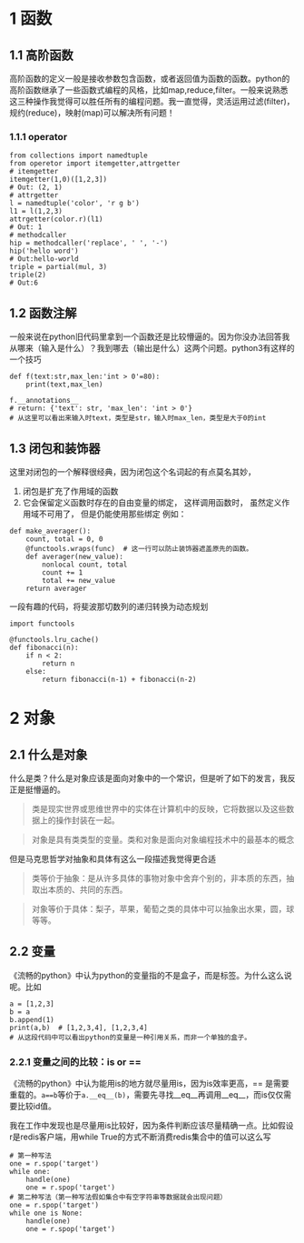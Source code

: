 # 1 函数
## 1.1 高阶函数
高阶函数的定义一般是接收参数包含函数，或者返回值为函数的函数。python的高阶函数继承了一些函数式编程的风格，比如map,reduce,filter。一般来说熟悉这三种操作我觉得可以胜任所有的编程问题。我一直觉得，灵活运用过滤(filter)，规约(reduce)，映射(map)可以解决所有问题！
### 1.1.1 operator
```
from collections import namedtuple
from operetor import itemgetter,attrgetter
# itemgetter
itemgetter(1,0)([1,2,3])
# Out: (2, 1)
# attrgetter
l = namedtuple('color', 'r g b')
l1 = l(1,2,3)
attrgetter(color.r)(l1)
# Out: 1
# methodcaller
hip = methodcaller('replace', ' ', '-')
hip('hello word')
# Out:hello-world
triple = partial(mul, 3)
triple(2)
# Out:6
```
## 1.2 函数注解
一般来说在python旧代码里拿到一个函数还是比较懵逼的。因为你没办法回答我从哪来（输入是什么）？我到哪去（输出是什么）这两个问题。python3有这样的一个技巧
```
def f(text:str,max_len:'int > 0'=80):
    print(text,max_len)
    
f.__annotations__
# return: {'text': str, 'max_len': 'int > 0'}
# 从这里可以看出来输入时text，类型是str，输入时max_len，类型是大于0的int
```
## 1.3 闭包和装饰器
这里对闭包的一个解释很经典，因为闭包这个名词起的有点莫名其妙，
1. 闭包是扩充了作用域的函数
2. 它会保留定义函数时存在的自由变量的绑定， 这样调用函数时，
虽然定义作用域不可用了， 但是仍能使用那些绑定
例如：
```
def make_averager():
    count, total = 0, 0
    @functools.wraps(func)  # 这一行可以防止装饰器遮盖原先的函数。
    def averager(new_value):
        nonlocal count, total
        count += 1
        total += new_value
    return averager
```
一段有趣的代码，将斐波那切数列的递归转换为动态规划
```
import functools

@functools.lru_cache()
def fibonacci(n):
    if n < 2:
        return n
    else:
        return fibonacci(n-1) + fibonacci(n-2)
```
# 2 对象
## 2.1 什么是对象
什么是类？什么是对象应该是面向对象中的一个常识，但是听了如下的发言，我反正是挺懵逼的。

>类是现实世界或思维世界中的实体在计算机中的反映，它将数据以及这些数据上的操作封装在一起。

> 对象是具有类类型的变量。类和对象是面向对象编程技术中的最基本的概念

但是马克思哲学对抽象和具体有这么一段描述我觉得更合适

> 类等价于抽象：是从许多具体的事物对象中舍弃个别的，非本质的东西，抽取出本质的、共同的东西。

> 对象等价于具体：梨子，苹果，葡萄之类的具体中可以抽象出水果，圆，球等等。
## 2.2 变量
《流畅的python》中认为python的变量指的不是盒子，而是标签。为什么这么说呢。比如
```
a = [1,2,3]
b = a
b.append(1)
print(a,b)  # [1,2,3,4], [1,2,3,4]
# 从这段代码中可以看出python的变量是一种引用关系，而非一个单独的盒子。
```
### 2.2.1 变量之间的比较：is or ==
《流畅的python》中认为能用is的地方就尽量用is，因为is效率更高，== 是需要重载的。`a==b`等价于`a.__eq__(b)`，需要先寻找__eq__再调用__eq__，而is仅仅需要比较id值。

我在工作中发现也是尽量用is比较好，因为条件判断应该尽量精确一点。比如假设r是redis客户端，用while True的方式不断消费redis集合中的值可以这么写
```
# 第一种写法
one = r.spop('target')
while one:
    handle(one)
    one = r.spop('target')
# 第二种写法（第一种写法假如集合中有空字符串等数据就会出现问题）
one = r.spop('target')
while one is None:
    handle(one)
    one = r.spop('target')
```
